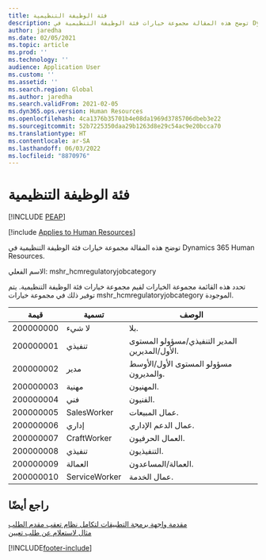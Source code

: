 ```yaml
---
title: فئة الوظيفة التنظيمية
description: توضح هذه المقالة مجموعة خيارات فئة الوظيفة التنظيمية في Dynamics 365 Human Resources.
author: jaredha
ms.date: 02/05/2021
ms.topic: article
ms.prod: ''
ms.technology: ''
audience: Application User
ms.custom: ''
ms.assetid: ''
ms.search.region: Global
ms.author: jaredha
ms.search.validFrom: 2021-02-05
ms.dyn365.ops.version: Human Resources
ms.openlocfilehash: 4ca1376b35701b4e08da1969d3785706dbeb3e22
ms.sourcegitcommit: 52b7225350daa29b1263d8e29c54ac9e20bcca70
ms.translationtype: HT
ms.contentlocale: ar-SA
ms.lasthandoff: 06/03/2022
ms.locfileid: "8870976"
---
```

# <a name="regulatory-job-category"></a>فئة الوظيفة التنظيمية


[!INCLUDE [PEAP](../includes/peap-1.md)]

[!include [Applies to Human Resources](../includes/applies-to-hr.md)]

توضح هذه المقالة مجموعة خيارات فئة الوظيفة التنظيمية في Dynamics 365 Human Resources.

الاسم الفعلي: mshr_hcmregulatoryjobcategory

تحدد هذه القائمة مجموعة الخيارات لقيم مجموعة خيارات فئة الوظيفة التنظيمية. يتم توفير ذلك في مجموعة خيارات mshr_hcmregulatoryjobcategory الموجودة.

| قيمة | تسمية | الوصف |
| --- | --- | --- |
| 200000000 | لا شيء | بلا. |
| 200000001 | تنفيذي | المدير التنفيذي/مسؤولو المستوى الأول/المديرين. |
| 200000002 | مدير | مسؤولو المستوى الأول/الأوسط والمديرون. |
| 200000003 | مهنية | المهنيون. |
| 200000004 | فني | الفنيون. |
| 200000005 | SalesWorker | عمال المبيعات. |
| 200000006 | إداري | عمال الدعم الإداري. |
| 200000007 | CraftWorker | العمال الحرفيون. |
| 200000008 | تنفيذي | التنفيذيون. |
| 200000009 | العمالة | العمالة/المساعدون. |
| 200000010 | ServiceWorker | عمال الخدمة. |

## <a name="see-also"></a>راجع أيضًا

[مقدمة واجهة برمجة التطبيقات لتكامل نظام تعقب مقدم الطلب](hr-admin-integration-ats-api-introduction.md)<br>
[مثال لاستعلام عن طلب تعيين](hr-admin-integration-ats-api-recruiting-request-example-query.md)


[!INCLUDE[footer-include](../includes/footer-banner.md)]
